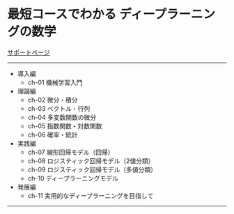 # 最短コースでわかる ディープラーニングの数学

[サポートページ](https://github.com/makaishi2/math_dl_book_info)

---

- 導入編
  - ch-01 機械学習入門
- 理論編
  - ch-02 微分・積分
  - ch-03 ベクトル・行列
  - ch-04 多変数関数の微分
  - ch-05 指数関数・対数関数
  - ch-06 確率・統計
- 実践編
  - ch-07 線形回帰モデル（回帰）
  - ch-08 ロジスティック回帰モデル（2値分類）
  - ch-09 ロジスティック回帰モデル（多値分類）
  - ch-10 ディープラーニングモデル
- 発展編
  - ch-11 実用的なディープラーニングを目指して

---
